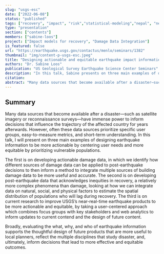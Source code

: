 ```yaml
---
slug: "usgs-esc"
date: ["2022-06-08"]
status: "published"
tags: ["recovery", "impact", "risk","statistical-modeling","nepal", "new-zealand", "haiti"]
type: "presentation"
section: ["contents"]
members: ["sabine-loos"]
project: ["Impact models for recovery", "Damage Data Integration"]
is_featured: false
url: "https://earthquake.usgs.gov/contactus/menlo/seminars/1382"
thumbnail: "img/content-p-usgs-esc.jpeg"
title: "Designing actionable and equitable earthquake impact information"
authors: "Dr. Sabine Loos"
publication: "US Geological Survey Earthquake Science Center Seminars"
description: "In this talk, Sabine presents on three main examples of designing earthquake information to be more actionable by centering user needs and more equitable by prioritizing vulnerable populations."
citation: 
abstract: "Many data sources that become available after a disaster—such as satellite imagery or reconnaissance surveys—have immense power to inform decisions that influence the trajectory of the affected country for years afterwards. However, often these data sources prioritize specific user groups, easy-to-measure metrics, and short-term understanding. In this talk, I will present on three main examples of designing earthquake information to be more actionable by centering user needs and more equitable by prioritizing vulnerable populations. The first is on developing actionable damage data, in which we identify how different sources of damage data can be applied to post-earthquake decisions to then inform a method to integrate multiple sources of building damage data to be more useful and accurate. The second is on developing post-earthquake data that acknowledges inequities in recovery, a relatively more complex phenomena than damage, looking at how we can integrate data on natural, social, and physical factors to estimate the spatial distribution of populations who will lag during recovery. The third is on current research to improve USGS’s near-real-time earthquake products to be more actionable and equitable, by taking a user-centered approach which combines focus groups with key stakeholders and web analytics to inform updates to current contend and the design of future content. Broadly, evaluating the what, why, and who of earthquake information supports the thoughtful design of future products that are more useful to local planners, reflect the multiple disciplines that study disaster, and, ultimately, inform decisions that lead to more effective and equitable outcomes."
---
```


## Summary 

Many data sources that become available after a disaster—such as satellite imagery or reconnaissance surveys—have immense power to inform decisions that influence the trajectory of the affected country for years afterwards. However, often these data sources prioritize specific user groups, easy-to-measure metrics, and short-term understanding. In this talk, I will present on three main examples of designing earthquake information to be more actionable by centering user needs and more equitable by prioritizing vulnerable populations. 

The first is on developing actionable damage data, in which we identify how different sources of damage data can be applied to post-earthquake decisions to then inform a method to integrate multiple sources of building damage data to be more useful and accurate. The second is on developing post-earthquake data that acknowledges inequities in recovery, a relatively more complex phenomena than damage, looking at how we can integrate data on natural, social, and physical factors to estimate the spatial distribution of populations who will lag during recovery. The third is on current research to improve USGS’s near-real-time earthquake products to be more actionable and equitable, by taking a user-centered approach which combines focus groups with key stakeholders and web analytics to inform updates to current contend and the design of future content. 

Broadly, evaluating the what, why, and who of earthquake information supports the thoughtful design of future products that are more useful to local planners, reflect the multiple disciplines that study disaster, and, ultimately, inform decisions that lead to more effective and equitable outcomes.

